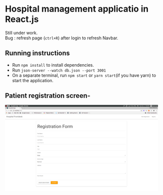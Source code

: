 # Hospital management applicatio in React.js 
Still under work.<br/>
Bug : refresh page (`ctrl+R`) after login to refresh Navbar.
## Running instructions
* Run `npm install` to install dependencies.
* Run `json-server --watch db.json --port 3001` 
* On a separate terminal, run `npm start` or `yarn start`(if you have yarn) to start the application.

## Patient registration screen-

<img src="images/1.png" >
